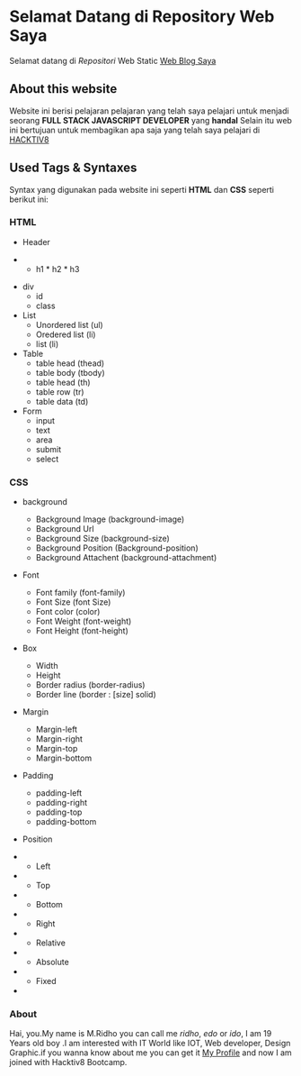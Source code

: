 # Selamat Datang di Repository Web Saya
Selamat datang di *Repositori* Web Static  [Web Blog Saya](http://muhammadridho.github.io)
 
## About this website 
Website ini berisi pelajaran pelajaran yang telah saya pelajari 
untuk menjadi seorang **FULL STACK JAVASCRIPT DEVELOPER** yang **handal**
Selain itu web ini bertujuan untuk membagikan apa saja yang telah saya pelajari di [HACKTIV8](http://hacktiv8.com)

## Used Tags & Syntaxes
Syntax yang digunakan pada website ini seperti **HTML** dan **CSS** seperti berikut ini:

### HTML

 * Header
 +    * h1
    * h2
    * h3
 * div
    * id
    * class
 * List
    * Unordered list (ul)
    * Oredered list (li)
    * list (li)
 * Table
    * table head (thead)
    * table body (tbody)
    * table head (th)
    * table row (tr)
    * table data (td)
 * Form 
    * input
    * text
    * area
    * submit
    * select
     
 ### CSS
 
 * background
     * Background Image (background-image)
     * Background Url 
     * Background Size (background-size)
     * Background Position (Background-position)
     * Background Attachent (background-attachment)
 * Font
     * Font family (font-family)
     * Font Size (font Size)
     * Font color (color)
     * Font Weight (font-weight)
     * Font Height (font-height)
 
 * Box
    * Width
    * Height
    * Border radius (border-radius)
    * Border line (border : [size] solid)
   
 * Margin
     * Margin-left
     * Margin-right
     * Margin-top
     * Margin-bottom
 
 * Padding
     * padding-left
     * padding-right
     * padding-top
     * padding-bottom
 
 
 * Position 
 +    * Left
 +    * Top
 +    * Bottom
 +    * Right
 +    * Relative
 +    * Absolute
 +    * Fixed
 +    
 ### About
 Hai, you.My name is M.Ridho you can call me *ridho*, *edo* or *ido*, I am 19 Years old boy
 .I am interested with IT World like IOT, Web developer, Design Graphic.if you wanna know about me you can get it [My Profile](http://https://www.linkedin.com/in/ACoAACBcl9kB4RydG136NO2SxyGAoqAtGZUu57E/) and now I am joined with Hacktiv8 Bootcamp.
